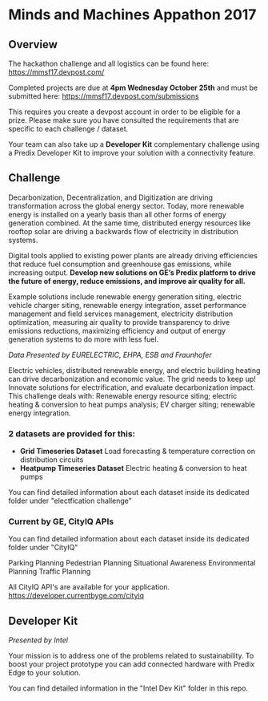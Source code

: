 # Minds and Machines Appathon 2017

## Overview
The hackathon challenge and all logistics can be found here: https://mmsf17.devpost.com/

Completed projects are due at **4pm Wednesday October 25th** and must be submitted here: https://mmsf17.devpost.com/submissions

This requires you create a devpost account in order to be eligible for a prize. Please make sure you have consulted the requirements that are specific to each challenge / dataset.

Your team can also take up a **Developer Kit** complementary challenge using a Predix Developer Kit to improve your solution with a connectivity feature.

## Challenge
Decarbonization, Decentralization, and Digitization are driving transformation across the global energy sector.  Today, more renewable energy is installed on a yearly basis than all other forms of energy generation combined.  At the same time, distributed energy resources like rooftop solar are driving a backwards flow of electricity in distribution systems. 

Digital tools applied to existing power plants are already driving efficiencies that reduce fuel consumption and greenhouse gas emissions, while increasing output.  **Develop new solutions on GE’s Predix platform to drive the future of energy, reduce emissions, and improve air quality for all.**

Example solutions include renewable energy generation siting, electric vehicle charger siting, renewable energy integration, asset performance management and field services management, electricity distribution optimization, measuring air quality to provide transparency to drive emissions reductions, maximizing efficiency and output of energy generation systems to do more with less fuel. 

*Data Presented by EURELECTRIC, EHPA, ESB and Fraunhofer*

Electric vehicles, distributed renewable energy, and electric building heating can drive decarbonization and economic value.  The grid needs to keep up!  Innovate solutions for electrification, and evaluate decarbonization impact. This challenge deals with: Renewable energy resource siting; electric heating & conversion to heat pumps analysis; EV charger siting; renewable energy integration.

### 2 datasets are provided for this:


- **Grid Timeseries Dataset** Load forecasting & temperature correction on distribution circuits
- **Heatpump Timeseries Dataset** Electric heating & conversion to heat pumps

You can find detailed information about each dataset inside its dedicated folder under "electfication challenge"

### Current by GE, CityIQ APIs

You can find detailed information about each dataset inside its dedicated folder under "CityIQ"

Parking Planning
Pedestrian Planning
Situational Awareness
Environmental Planning
Traffic Planning

All CityIQ API's are available for your application. https://developer.currentbyge.com/cityiq

## Developer Kit

*Presented by Intel*

Your mission is to address one of the problems related to sustainability. To boost your project prototype you can add connected hardware with Predix Edge to your solution. 

You can find detailed information in the "Intel Dev Kit" folder in this repo.
